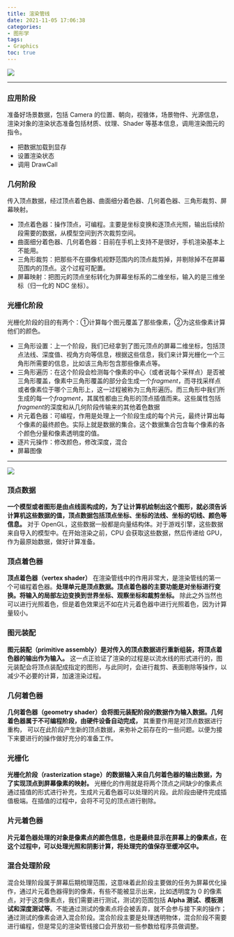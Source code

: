 ```yaml
---
title: 渲染管线
date: 2021-11-05 17:06:38
categories: 
- 图形学
tags:
- Graphics
toc: true
---
```


![](/4/render-flows.svg)

* * *
### 应用阶段
准备好场景数据，包括 Camera 的位置、朝向，视锥体，场景物件、光源信息，渲染对象的渲染状态准备包括材质、纹理、Shader 等基本信息，调用渲染图元的指令。
* 把数据加载到显存
* 设置渲染状态
* 调用 DrawCall

### 几何阶段
传入顶点数据，经过顶点着色器、曲面细分着色器、几何着色器、三角形裁剪、屏幕映射。
* 顶点着色器：操作顶点，可编程。主要是坐标变换和逐顶点光照，输出后续阶段需要的数据，从模型空间到齐次裁剪空间。
* 曲面细分着色器、几何着色器：目前在手机上支持不是很好，手机渲染基本上不能用。
* 三角形裁剪：把那些不在摄像机视野范围内的顶点裁剪掉，并剔除掉不在屏幕范围内的顶点。这个过程可配置。
* 屏幕映射：把图元的顶点坐标转化为屏幕坐标系的二维坐标，输入的是三维坐标（归一化的 NDC 坐标）。

### 光栅化阶段
光栅化阶段的目的有两个：①计算每个图元覆盖了那些像素，②为这些像素计算他们的颜色。
* 三角形设置：上一个阶段，我们已经拿到了图元顶点的屏幕二维坐标，包括顶点法线、深度值、视角方向等信息，根据这些信息，我们来计算光栅化一个三角形所需要的信息，比如该三角形包含那些像素点等。
* 三角形遍历：在这个阶段会检测每个像素的中心（或者说每个采样点）是否被三角形覆盖，像素中三角形覆盖的部分会生成一个*fragment*，而寻找采样点或者像素位于哪个三角形上，这一过程被称为三角形遍历。而三角形中我们所生成的每一个*fragment*，其属性都由三角形的顶点插值而来。这些属性包括*fragment*的深度和从几何阶段传输来的其他着色数据
* 片元着色器：可编程，作用是处理上一个阶段生成的每个片元，最终计算出每个像素的最终颜色。实际上就是数据的集合。这个数据集合包含每个像素的各个颜色分量和像素透明度的值。
* 逐片元操作：修改颜色，修改深度，混合
* 屏幕图像

***

![](https://pic1.zhimg.com/80/v2-c0ac8da7f6808e700f22ab4fd02ddb30_720w.jpg)

### 顶点数据
**一个模型或者图形是由点线面构成的，为了让计算机绘制出这个图形，就必须告诉计算机这些数据的值，顶点数据包括顶点坐标、坐标的法线、坐标的切线、颜色等信息。** 对于 OpenGL，这些数据一般都是向量结构体。对于游戏引擎，这些数据来自导入的模型中。在开始渲染之前，CPU 会获取这些数据，然后传递给 GPU，作为最原始数据，做好计算准备。

### 顶点着色器
**顶点着色器（vertex shader）** 在渲染管线中的作用非常大，是渲染管线的第一个可编程着色器。**处理单元是顶点数据。顶点着色器的主要功能是对坐标进行变换。将输入的局部左边变换到世界坐标、观察坐标和裁剪坐标。** 除此之外当然也可以进行光照着色，但是着色效果远不如在片元着色器中进行光照着色，因为计算量较小。

### 图元装配
**图元装配（primitive assembly）是对传入的顶点数据进行重新组装，将顶点着色器的输出作为输入。** 这一点正验证了渲染的过程是以流水线的形式进行的，图元装配会将顶点装配成指定的图形，与此同时，会进行裁剪、表面剔除等操作，以减少不必要的计算，加速渲染过程。

### 几何着色器
**几何着色器（geometry shader）会将图元装配阶段的数据作为输入数据。几何着色器属于不可编程阶段，由硬件设备自动完成，** 其重要作用是对顶点数据进行重构， 可以在此阶段产生新的顶点数据，来弥补之前存在的一些问题。以便为接下来要进行的操作做好充分的准备工作。

### 光栅化
**光栅化阶段（rasterization stage）的数据输入来自几何着色器的输出数据，为了实现顶点到屏幕像素的映射。** 光栅化的作用就是将两个顶点之间缺少的像素点通过插值的形式进行补充，生成片元着色器可以处理的片段。此阶段由硬件完成插值极端。在插值的过程中，会将不可见的顶点进行剔除。

### 片元着色器
**片元着色器处理的对象是像素点的颜色信息，也是最终显示在屏幕上的像素点，在这个过程中，可以处理光照和阴影计算，将处理完的值保存至缓冲区中。**

### 混合处理阶段
混合处理阶段属于屏幕后期梳理范围，这意味着此阶段主要做的任务为屏幕优化操作，通过片元着色器得到的像素，有些不能被显示出来，比如透明度为 0 的像素点，对于这类像素点，我们需要进行测试，测试的范围包括 **Alpha 测试、模板测试和深度测试等**。不能通过测试的像素点将会被丢弃，就不会参与接下来的操作；通过测试的像素会进入混合阶段。混合阶段主要是处理透明物体，混合阶段不需要进行编程，但是常见的渲染管线接口会开放初一些参数给程序员做调整。

